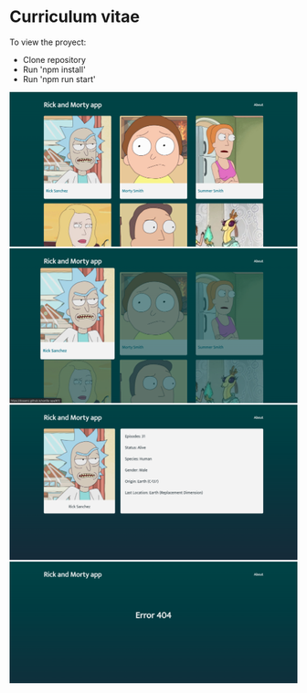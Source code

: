 # Curriculum vitae
To view the proyect:
- Clone repository
- Run 'npm install'
- Run 'npm run start'

<img src="images/home.png">
<img src="images/home2.png">
<img src="images/detail.png">
<img src="images/404.png">